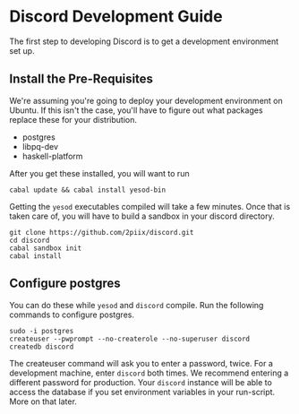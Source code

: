 # Discord Development Guide

The first step to developing Discord is to get a development environment set up. 

## Install the Pre-Requisites

We're assuming you're going to deploy your development environment on Ubuntu.  If this isn't the case, you'll have to figure out what packages replace these for your distribution.

* postgres
* libpq-dev
* haskell-platform

After you get these installed, you will want to run

    cabal update && cabal install yesod-bin

Getting the `yesod` executables compiled will take a few minutes.  Once that is taken care of, you will have to build a sandbox in your discord directory.

    git clone https://github.com/2piix/discord.git
    cd discord
    cabal sandbox init
    cabal install


## Configure postgres

You can do these while `yesod` and `discord` compile.  Run the following commands to configure postgres.

    sudo -i postgres
    createuser --pwprompt --no-createrole --no-superuser discord
    createdb discord

The createuser command will ask you to enter a password, twice.  For a development machine, enter `discord` both times.  We recommend entering a different password for production.  Your `discord` instance will be able to access the database if you set environment variables in your run-script.  More on that later.
